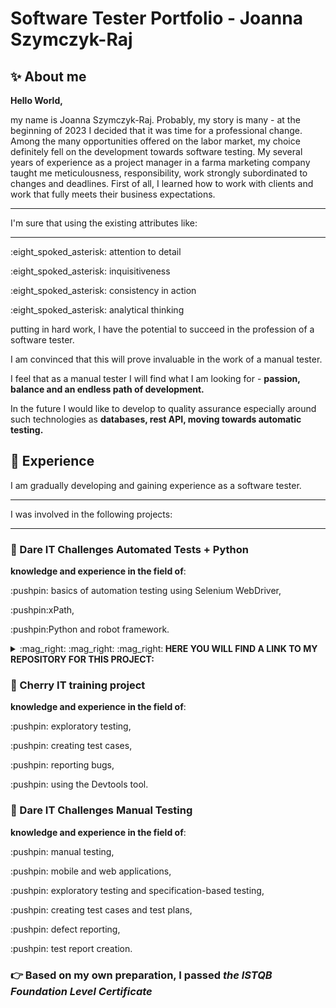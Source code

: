 # Software Tester Portfolio - Joanna Szymczyk-Raj

## :sparkles: About me

<b>Hello World,</b><p></p>
my name is Joanna Szymczyk-Raj. Probably, my story is many - at the beginning of 2023 I decided that it was time for a professional change. Among the many opportunities offered on the labor market, my choice definitely fell on the development towards software testing.
My several years of experience as a project manager in a farma marketing company taught me meticulousness, responsibility, work strongly subordinated to changes and deadlines. First of all, I learned how to work with clients and work that fully meets their business expectations.
<p></p>

__________________________________________________________
I'm sure that using the existing attributes like:
__________________________________________________________
 
<p></p>:eight_spoked_asterisk: attention to detail
<p></p>:eight_spoked_asterisk: inquisitiveness
<p></p>:eight_spoked_asterisk: consistency in action
<p></p>:eight_spoked_asterisk: analytical thinking
<p></p>putting in hard work, I have the potential to succeed in the profession of a software tester.

I am convinced that this will prove invaluable in the work of a manual tester.
<p></p>
I feel that as a manual tester I will find what I am looking for - <b>passion, balance and an endless path of development.</b>
<p></p>
In the future I would like to develop to quality assurance especially around  such technologies as <b>databases, rest API, moving towards automatic testing.</b>

## :muscle: Experience
<p></p>
I am gradually developing and gaining experience as a software tester.

__________________________________________________________
I was involved in the following projects:
__________________________________________________________

### :bell: Dare IT Challenges Automated Tests + Python
<p></p>
<b>knowledge and experience in the field of</b>: <p></p>:pushpin: basics of automation testing using Selenium WebDriver, <p></p>:pushpin:xPath, <p></p>:pushpin:Python and robot framework.<p></p>
<p></p>
<p></p>
<p></p>
<details>
 <p></p>
 <p></p>
<p><summary>:mag_right: :mag_right: :mag_right:<b> HERE YOU WILL FIND A LINK TO MY REPOSITORY FOR THIS PROJECT:</b></summary> https://github.com/joannaszymczykraj/DareIT_Challenges_Automatyzacja-Python.git
</details></p>
<p></p>
<p></p>
<p></p>


### :bell: Cherry IT training project
<p></p>
<b>knowledge and experience in the field of</b>: 
<p></p>:pushpin: exploratory testing, <p></p>:pushpin: creating test cases, <p></p>:pushpin: reporting bugs, <p></p>:pushpin: using the Devtools tool.

### :bell: Dare IT Challenges Manual Testing
<p></p>
<b>knowledge and experience in the field of</b>: <p></p>:pushpin: manual testing, <p></p>:pushpin: mobile and web applications, <p></p>:pushpin: exploratory testing and specification-based testing, <p></p>:pushpin: creating test cases and test plans, <p></p>:pushpin: defect reporting, <p></p>:pushpin: test report creation.

<p></p>

### :point_right:  Based on my own preparation, I passed <b>_the ISTQB Foundation Level Certificate_</b>


##
